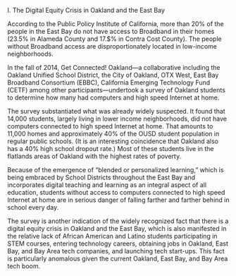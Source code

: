 I. The Digital Equity Crisis in Oakland and the East Bay

According to the Public Policy Institute of California, more than 20% of the people in the East Bay do not have access to Broadband in their homes (23.5% in Alameda County and 17.$% in Contra Cost County).  The people without Broadband access are disproportionately located in low-income neighborhoods.

In the fall of 2014, Get Connected! Oakland—a collaborative including the Oakland Unified School District, the City of Oakland, OTX West, East Bay Broadband Consortium (EBBC), California Emerging Technology Fund (CETF) among other participants—undertook a survey of Oakland students to determine how many had computers and high speed Internet at home.  

The survey substantiated what was already widely suspected.  It found that 14,000 students, largely living in lower income neighborhoods, did not have computers connected to high speed Internet at home.  That amounts to 11,000 homes and approximately 40% of the OUSD student population in regular public schools.  (It is an interesting coincidence that Oakland also has a 40% high school dropout rate.)   Most of these students live in the flatlands areas of Oakland with the highest rates of poverty.

Because of the emergence of “blended or personalized learning,” which is being embraced by School Districts throughout the East Bay and incorporates digital teaching and learning as an integral aspect of all education, students without access to computers connected to high speed Internet at home are in serious danger of falling farther and farther behind in school every day.

The survey is another indication of the widely recognized fact that there is a digital equity crisis in Oakland and the East Bay, which is also manifested in the relative lack of African American and Latino students participating in STEM courses, entering technology careers, obtaining jobs in Oakland, East Bay, and Bay Area tech companies, and launching tech start-ups.  This fact is particularly anomalous given the current Oakland, East Bay, and Bay Area tech boom.
